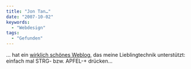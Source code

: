```yaml
---
title: "Jon Tan…"
date: "2007-10-02"
keywords:
  - "Webdesign"
tags:
  - "Gefunden"
---
```


… hat ein [wirklich schönes Weblog](http://v1.jontangerine.com/), das meine Lieblingtechnik unterstützt: einfach mal STRG- bzw. APFEL-+ drücken…
